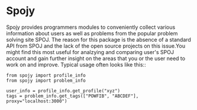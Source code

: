 # Spojy

Spojy provides programmers modules to conveniently collect various information about users as well as problems from the popular problem solving site SPOJ. The reason for this package is the absence of a standard API from SPOJ and the lack of the open source projects on this issue.You might find this most useful for analzying and comparing user's SPOJ account and gain further insight on the areas that you or the user need to work on and improve. Typical usage
often looks like this::

	from spojy import profile_info
	from spojy import problem_info

	user_info = profile_info.get_profile("xyz")
	tags = problem_info.get_tags(["POWFIB", "ABCDEF"], proxy="localhost:3000")




